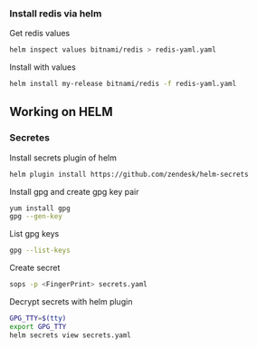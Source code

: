 ### Install redis via helm
Get redis values
```bash
helm inspect values bitnami/redis > redis-yaml.yaml
```
Install with values
```bash
helm install my-release bitnami/redis -f redis-yaml.yaml
```
## Working on HELM
### Secretes
Install secrets plugin of helm
```bash
helm plugin install https://github.com/zendesk/helm-secrets
```
Install gpg and create gpg key pair 
```bash
yum install gpg
gpg --gen-key
```
List gpg keys
```bash
gpg --list-keys
```
Create secret
```bash
sops -p <FingerPrint> secrets.yaml
```
Decrypt secrets with helm plugin
```bash
GPG_TTY=$(tty)
export GPG_TTY
helm secrets view secrets.yaml
```

